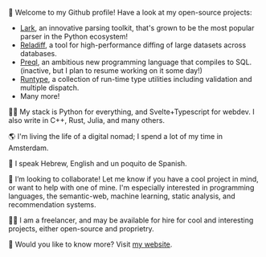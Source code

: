 👋 Welcome to my Github profile! Have a look at my open-source projects:
- [Lark](https://github.com/lark-parser/lark), an innovative parsing toolkit, that's grown to be the most popular parser in the Python ecosystem!
- [Reladiff](https://github.com/erezsh/reladiff), a tool for high-performance diffing of large datasets across databases.
- [Preql](https://github.com/erezsh/Preql), an ambitious new programming language that compiles to SQL. (inactive, but I plan to resume working on it some day!)
- [Runtype](https://github.com/erezsh/runtype), a collection of run-time type utilities including validation and multiple dispatch. 
- Many more!

👩‍💻 My stack is Python for everything, and Svelte+Typescript for webdev. I also write in C++, Rust, Julia, and many others.

🌎 I'm living the life of a digital nomad; I spend a lot of my time in Amsterdam.

👅 I speak Hebrew, English and un poquito de Spanish.

💞️ I’m looking to collaborate! Let me know if you have a cool project in mind, or want to help with one of mine. I'm especially interested in programming languages, the semantic-web, machine learning, static analysis, and recommendation systems.

👷‍♂️ I am a freelancer, and may be available for hire for cool and interesting projects, either open-source and proprietry.

🔗 Would you like to know more? Visit [my website](https://www.erezsh.com/professional/).

